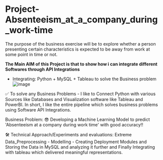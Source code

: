 # Project-Absenteeism_at_a_company_during_work-time
The purpose of the business exercise will be to explore whether a person presenting certain characteristics is expected to be away from work at some point in time or not.

**The Main AIM of this Project is that to show how i can integrate different Softwares through API Integrations**

- Integrating: Python + MySQL + Tableau  to solve the Business problem
![image](https://user-images.githubusercontent.com/37768258/212560611-d128206c-ed1d-4ec0-806e-872870503f4e.png)


✅ To solve any Business Problems - I like to Connect Python with various Sources like Databases and Visualization software like Tableau and PowerBI.
In short, I like the entire pipeline which solves business problems using Software API Integrations.

Business Problem:
😎 Developing a Machine Learning Model to predict 'Absenteeism at a company during work time' with good accuracy!!

🛠 Technical Approach/Experiments and evaluations:
Extreme Data_Preprocessing - Modelling - Creating Deployment Modules and Storing the Data in MySQL and analyzing it further and Finally Integrating with tableau which delivered meaningful representations.

